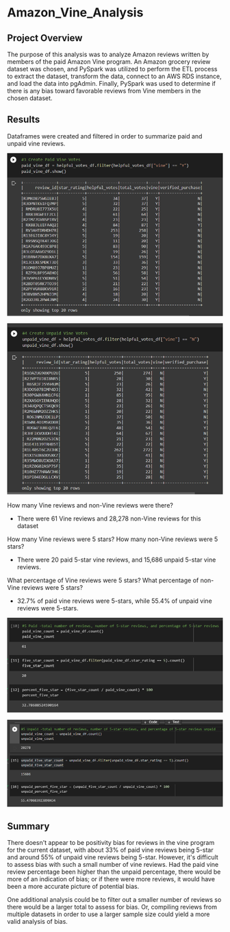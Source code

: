 # Amazon_Vine_Analysis

## Project Overview

The purpose of this analysis was to analyze Amazon reviews written by members of the paid Amazon Vine program. An Amazon grocery review dataset was chosen, and PySpark was utilized to perform the ETL process to extract the dataset, transform the data, connect to an AWS RDS instance, and load the data into pgAdmin. Finally, PySpark was used to determine if there is any bias toward favorable reviews from Vine members in the chosen dataset.

## Results

Dataframes were created and filtered in order to summarize paid and unpaid vine reviews.


!["Paid Vine Reviews Dataframe"](Images/Paid_df.png)


!["Unpaid Vine Reviews Dataframe"](Images/Unpaid_df.png)

How many Vine reviews and non-Vine reviews were there? 
 - There were 61 Vine reviews and 28,278 non-Vine reviews for this dataset

How many Vine reviews were 5 stars? How many non-Vine reviews were 5 stars?
 - There were 20 paid 5-star vine reviews, and 15,686 unpaid 5-star vine reviews. 
 
What percentage of Vine reviews were 5 stars? What percentage of non-Vine reviews were 5 stars?
 - 32.7% of paid vine reviews were 5-stars, while 55.4% of unpaid vine reviews were 5-stars.


!["Paid Vine Reviews Summary"](Images/Paid.png)


!["Unpaid Vine Reviews Summary"](Images/Unpaid.png)


## Summary

There doesn't appear to be positivity bias for reviews in the vine program for the current dataset, with about 33% of paid vine reviews being 5-star and around 55% of unpaid vine reviews being 5-star. However, it's difficult to assess bias with such a small number of vine reviews. Had the paid vine review percentage been higher than the unpaid percentage, there would be more of an indication of bias; or if there were more reviews, it would have been a more accurate picture of potential bias.

One additional analysis could be to filter out a smaller number of reviews so there would be a larger total to assess for bias. Or, compiling reviews from multiple datasets in order to use a larger sample size could yield a more valid analysis of bias.
